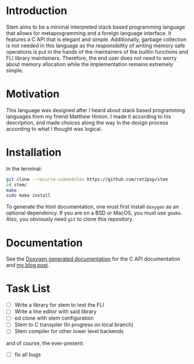 # Introduction
Stem aims to be a minimal interpreted stack based programming language
that allows for metaprogramming and a foreign language interface. It features
a C API that is elegant and simple. Additionally, garbage collection is
not needed in this language as the responsibility of writing memory safe
operations is put in the hands of the maintainers of the builtin functions
and FLI library maintainers. Therefore, the end user does not need to worry
about memory allocation while the implementation remains extremely simple.

# Motivation
This language was designed after I heard about stack based programming languages
from my friend Matthew Hinton. I made it according to his description, and made
choices along the way in the design process according to what I thought was logical.

# Installation
In the terminal:
``` sh
git clone --recurse-submodules https://github.com/ret2pop/stem
cd stem/
make
sudo make install
```
To generate the html documentation, one must first install `doxygen` as an optional dependency.
If you are on a BSD or MacOS, you must use `gmake`. Also, you obviously need `git` to clone this
repository.

# Documentation
See the [Doxygen generated documentation](https://stemdoc.nullring.xyz) for the C API documentation and
[my blog post](https://ret2pop.nullring.xyz/blog/stem.html).

# Task List
- [ ] Write a library for stem to test the FLI
- [ ] Write a line editor with said library
- [ ] ed clone with stem configuration
- [ ] Stem to C transpiler (In progress on local branch)
- [ ] Stem compiler for other lower level backends

and of course, the ever-present:
- [ ] fix all bugs
